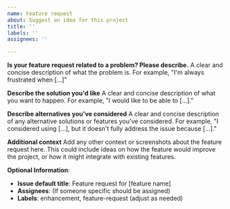 ```yaml
---
name: Feature request
about: Suggest an idea for this project
title: ''
labels: ''
assignees: ''

---
```


**Is your feature request related to a problem? Please describe.**
A clear and concise description of what the problem is. For example, "I'm always frustrated when [...]"

**Describe the solution you'd like**
A clear and concise description of what you want to happen. For example, "I would like to be able to [...]."

**Describe alternatives you've considered**
A clear and concise description of any alternative solutions or features you've considered. For example, "I considered using [...], but it doesn't fully address the issue because [...]."

**Additional context**
Add any other context or screenshots about the feature request here. This could include ideas on how the feature would improve the project, or how it might integrate with existing features.


**Optional Information**:
- **Issue default title**: Feature request for [feature name]
- **Assignees**: (If someone specific should be assigned)
- **Labels**: enhancement, feature-request (adjust as needed)
